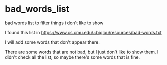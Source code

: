 # bad_words_list
bad words list to filter things i don't like to show

I found this list in https://www.cs.cmu.edu/~biglou/resources/bad-words.txt

I will add some words that don't appear there.

There are some words that are not bad, but I just don't like to show them.
I didn't check all the list, so maybe there's some words that is fine.
